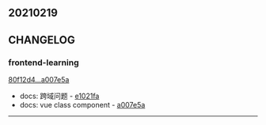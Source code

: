 ## 20210219

## CHANGELOG

### frontend-learning

[80f12d4...a007e5a](https://github.com/zhbhun/frontend-learning/compare/80f12d4...a007e5a)

* docs: 跨域问题 - [e1021fa](https://github.com/zhbhun/frontend-learning/commit/e1021fa151bfb089a5bf3bef79f77ff7a95e7655)
* docs: vue class component - [a007e5a](https://github.com/zhbhun/frontend-learning/commit/a007e5aa310661c0a215090de1841de43cd9f677)

---

